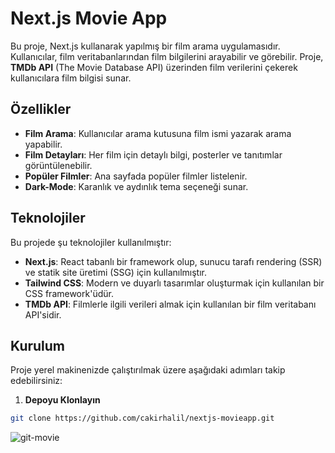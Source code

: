 # Next.js Movie App

Bu proje, Next.js kullanarak yapılmış bir film arama uygulamasıdır. Kullanıcılar, film veritabanlarından film bilgilerini arayabilir ve görebilir. Proje, **TMDb API** (The Movie Database API) üzerinden film verilerini çekerek kullanıcılara film bilgisi sunar.

## Özellikler

- **Film Arama**: Kullanıcılar arama kutusuna film ismi yazarak arama yapabilir.
- **Film Detayları**: Her film için detaylı bilgi, posterler ve tanıtımlar görüntülenebilir.
- **Popüler Filmler**: Ana sayfada popüler filmler listelenir.
- **Dark-Mode**: Karanlık ve aydınlık tema seçeneği sunar.

## Teknolojiler

Bu projede şu teknolojiler kullanılmıştır:
- **Next.js**: React tabanlı bir framework olup, sunucu tarafı rendering (SSR) ve statik site üretimi (SSG) için kullanılmıştır.
- **Tailwind CSS**: Modern ve duyarlı tasarımlar oluşturmak için kullanılan bir CSS framework'üdür.
- **TMDb API**: Filmlerle ilgili verileri almak için kullanılan bir film veritabanı API'sidir.

## Kurulum

Proje yerel makinenizde çalıştırılmak üzere aşağıdaki adımları takip edebilirsiniz:

1. **Depoyu Klonlayın**

```bash
git clone https://github.com/cakirhalil/nextjs-movieapp.git
```

![git-movie](https://github.com/user-attachments/assets/122d91fd-1eb7-4394-8abf-e0b368a2d6af)
